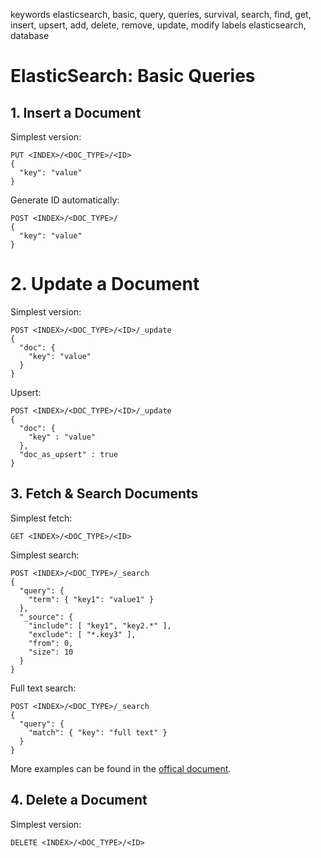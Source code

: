keywords elasticsearch, basic, query, queries, survival, search, find, get, insert, upsert, add, delete, remove, update, modify
labels elasticsearch, database

# ElasticSearch: Basic Queries
## 1. Insert a Document
Simplest version:
```text
PUT <INDEX>/<DOC_TYPE>/<ID>
{
  "key": "value"
}
```

Generate ID automatically:
```text
POST <INDEX>/<DOC_TYPE>/
{
  "key": "value"
}
```


# 2. Update a Document
Simplest version:
```text
POST <INDEX>/<DOC_TYPE>/<ID>/_update
{
  "doc": {
    "key": "value"
  }
}
```


Upsert:
```text
POST <INDEX>/<DOC_TYPE>/<ID>/_update
{
  "doc": {
    "key" : "value"
  },
  "doc_as_upsert" : true
}
```

## 3. Fetch & Search Documents
Simplest fetch:
```text
GET <INDEX>/<DOC_TYPE>/<ID>
```

Simplest search:
```text
POST <INDEX>/<DOC_TYPE>/_search
{
  "query": {
    "term": { "key1": "value1" }
  },
  "_source": {
    "include": [ "key1", "key2.*" ],
    "exclude": [ "*.key3" ],
    "from": 0,
    "size": 10
  }
}
```

Full text search:
```text
POST <INDEX>/<DOC_TYPE>/_search
{
  "query": {
    "match": { "key": "full text" }
  }
}
```

More examples can be found in the [offical document](https://www.elastic.co/guide/en/elasticsearch/reference/current/query-dsl.html).

## 4. Delete a Document
Simplest version:
```text
DELETE <INDEX>/<DOC_TYPE>/<ID>
```
